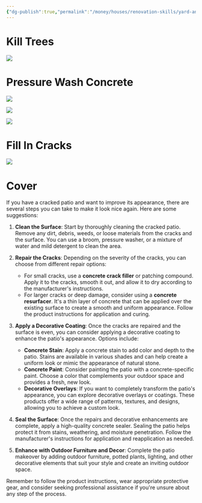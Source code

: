 ```yaml
---
{"dg-publish":true,"permalink":"/money/houses/renovation-skills/yard-and-outside/patio/","tags":["oakmore"],"created":"Jul 07, 2023, 11:14 PM","updated":""}
---
```



# Kill Trees

![](https://lh3.googleusercontent.com/pw/AIL4fc8KjEuEedWcLvyotZdhBDIV2zB_SGBfTGTJsbDV-0-EYOMeVzA-_phSMCktRIV-pvbU6I9832dUzQm8aLBR9FzleoKzG5ghjouOE6LaJibdpy24DxUyGvhVgjQ3EoM0vuvUU9x3SkblLFesNhjv37-9-Q=w941-h1255-s-no?authuser=1)

# Pressure Wash Concrete

![](https://lh3.googleusercontent.com/pw/AIL4fc9MOgej6e-ijktFcy5IXEAqSX8Tx4LlxH2zqPTfEAvKUX1O5jRTxZfuSuZIlbivY6FM_HnWRCiomK8KTxTHKzYsNsbWJhExJfR6nKQbPif2OQT7DOGOfelelOXje5zds1UszVfCK2eR77OYWai8uqb9Iw=w1673-h1255-s-no?authuser=1)

![](https://lh3.googleusercontent.com/pw/AIL4fc96EyHDjcWLT9Zo-nHIT65sMjODm6mhv3ICaPIwVcEMMYy_C0t6axEIVl3hYUUp2xc44wITRU708z8ue67iD4-GDG96Gzfq6Bq7Aaw6gwjYktQKPjBWOmSJ_9oZmp3is-yM8s09Td6MSaoLXnOgpOutIA=w1600-h1200-s-no?authuser=1)

![](https://lh3.googleusercontent.com/pw/AIL4fc-ngMEXyvSl5XYZyPBG-nCsJnqb6vpX5fB5sET2OI9PvU75N2KQxzzlhvjMpstShQU7UG_As2XZ1yH9L8s5B296ZVPu2B132MGKXQN_98oOD2hWauJ_xE6dwLRJf3NGHdOY8xs1_f24JKD_vOAf-M8k8g=w1600-h1200-s-no?authuser=1)



# Fill In Cracks

![](https://lh3.googleusercontent.com/pw/AIL4fc8yXDuCPiLa0KYSTTS0JpgnEXtLIcrnwvvg84-wkPMj_COiDRx0L4QJvVxY7jk0_arpxg_GH0tZijvtS470JJUctmTGAdmzPQnA1wrqypO9I6_X6orII_8RZPX1B6nhBmqDa9oUm5bQSLTuO3sSffXRDw=w941-h1255-s-no?authuser=1)

# Cover

If you have a cracked patio and want to improve its appearance, there are several steps you can take to make it look nice again. Here are some suggestions:

1. **Clean the Surface**: Start by thoroughly cleaning the cracked patio. Remove any dirt, debris, weeds, or loose materials from the cracks and the surface. You can use a broom, pressure washer, or a mixture of water and mild detergent to clean the area.
    
2. **Repair the Cracks**: Depending on the severity of the cracks, you can choose from different repair options:
    
    - For small cracks, use a **concrete crack filler** or patching compound. Apply it to the cracks, smooth it out, and allow it to dry according to the manufacturer's instructions.
    - For larger cracks or deep damage, consider using a **concrete resurfacer**. It's a thin layer of concrete that can be applied over the existing surface to create a smooth and uniform appearance. Follow the product instructions for application and curing.
3. **Apply a Decorative Coating**: Once the cracks are repaired and the surface is even, you can consider applying a decorative coating to enhance the patio's appearance. Options include:
    
    - **Concrete Stain**: Apply a concrete stain to add color and depth to the patio. Stains are available in various shades and can help create a uniform look or mimic the appearance of natural stone.
    - **Concrete Paint**: Consider painting the patio with a concrete-specific paint. Choose a color that complements your outdoor space and provides a fresh, new look.
    - **Decorative Overlays**: If you want to completely transform the patio's appearance, you can explore decorative overlays or coatings. These products offer a wide range of patterns, textures, and designs, allowing you to achieve a custom look.
4. **Seal the Surface**: Once the repairs and decorative enhancements are complete, apply a high-quality concrete sealer. Sealing the patio helps protect it from stains, weathering, and moisture penetration. Follow the manufacturer's instructions for application and reapplication as needed.
    
5. **Enhance with Outdoor Furniture and Decor**: Complete the patio makeover by adding outdoor furniture, potted plants, lighting, and other decorative elements that suit your style and create an inviting outdoor space.
    

Remember to follow the product instructions, wear appropriate protective gear, and consider seeking professional assistance if you're unsure about any step of the process.